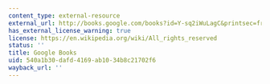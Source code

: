 ```yaml
---
content_type: external-resource
external_url: http://books.google.com/books?id=Y-sq2iWuLagC&printsec=frontcover#v=onepage&q&f=false
has_external_license_warning: true
license: https://en.wikipedia.org/wiki/All_rights_reserved
status: ''
title: Google Books
uid: 540a1b30-dafd-4169-ab10-34b8c21702f6
wayback_url: ''
---
```

